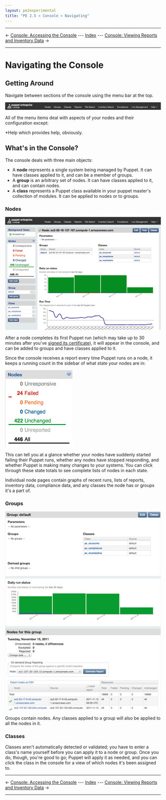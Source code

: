 ```yaml
---
layout: pe2experimental
title: "PE 2.5 » Console » Navigating"
---
```


* * *

&larr; [Console: Accessing the Console](./console_accessing.html) --- [Index](./) --- [Console: Viewing Reports and Inventory Data](./console_reports.html) &rarr;

* * *

Navigating the Console
=====

Getting Around
-----

Navigate between sections of the console using the menu bar at the top. 

![The navigation bar][nav_navbar]

All of the menu items deal with aspects of your nodes and their configuration except:

*Help which provides help, obviously.
<!-- *[your username] which provides access to your account information and, if you are an admin user, also provides access to user management tools. -->

What's in the Console?
-----

The console deals with three main objects:

- A **node** represents a single system being managed by Puppet. It can have classes applied to it, and can be a member of groups.
- A **group** is an arbitrary set of nodes. It can have classes applied to it, and can contain nodes.
- A **class** represents a Puppet class available in your puppet master's collection of modules. It can be applied to nodes or to groups. 

### Nodes

![A node page][nav_node]

After a node completes its first Puppet run (which may take up to 30 minutes after you've [signed its certificate][certsign]), it will appear in the console, and can be added to groups and have classes applied to it.

[certsign]: ./install_basic.html#signing-agent-certificates

Since the console receives a report every time Puppet runs on a node, it keeps a running count in the sidebar of what state your nodes are in:

![The node state display][nav_nodestatus]

This can tell you at a glance whether your nodes have suddenly started failing their Puppet runs, whether any nodes have stopped responding, and whether Puppet is making many changes to your systems. You can click through these state totals to see complete lists of nodes in each state. 

Individual node pages contain graphs of recent runs, lists of reports, inventory data, compliance data, and any classes the node has or groups it's a part of.

### Groups

![A group page][nav_group]

Groups contain nodes. Any classes applied to a group will also be applied to all the nodes in it. 

### Classes

Classes aren't automatically detected or validated; you have to enter a class's name yourself before you can apply it to a node or group. Once you do, though, you're good to go; Puppet will apply it as needed, and you can click the class in the console for a view of which nodes it's been assigned to. 

[nav_group]: ./images/console/nav_group.png
[nav_navbar]: ./images/console/nav_navbar.png
[nav_node]: ./images/console/nav_node.png
[nav_nodestatus]: ./images/console/nav_nodestatus.png

* * *

&larr; [Console: Accessing the Console](./console_accessing.html) --- [Index](./) --- [Console: Viewing Reports and Inventory Data](./console_reports.html) &rarr;

* * *

